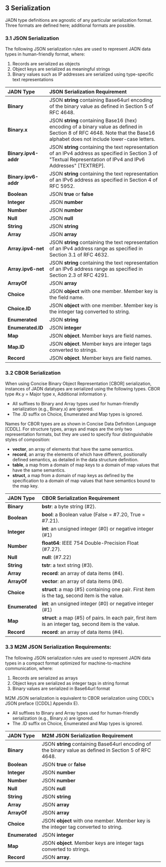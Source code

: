 ## 3 Serialization
JADN type definitions are agnostic of any particular serialization format. Three formats are defined here; additional formats are possible.

### 3.1 JSON Serialization

The following JSON serialization rules are used to represent JADN data types in human-friendly format, where:
1) Records are serialized as objects
2) Object keys are serialized as meaningful strings
3) Binary values such as IP addresses are serialized using type-specific text representations

| JADN Type | JSON Serialization Requirement |
| :--- | :--- |
| **Binary** | JSON **string** containing Base64url encoding of the binary value as defined in Section 5 of RFC 4648. |
| **Binary.x** | JSON **string** containing Base16 (hex) encoding of a binary value as defined in Section 8 of RFC 4648. Note that the Base16 alphabet does not include lower-case letters. |
| **Binary.ipv4-addr** | JSON **string** containing the text representation of an IPv4 address as specified in Section 3 of "Textual Representation of IPv4 and IPv6 Addresses" [TEXTREP]. |
| **Binary.ipv6-addr** | JSON **string** containing the text representation of an IPv6 address as specified in Section 4 of RFC 5952. |
| **Boolean** | JSON **true** or **false** |
| **Integer** | JSON **number** |
| **Number** | JSON **number** |
| **Null** | JSON **null** |
| **String** | JSON **string** |
| **Array** | JSON **array** |
| **Array.ipv4-net** | JSON **string** containing the text representation of an IPv4 address range as specified in Section 3.1 of RFC 4632. |
| **Array.ipv6-net** | JSON **string** containing the text representation of an IPv6 address range as specified in Section 2.3 of RFC 4291. | 
| **ArrayOf** | JSON **array** |
| **Choice** | JSON **object** with one member.  Member key is the field name.   |
| **Choice.ID** | JSON **object** with one member. Member key is the integer tag converted to string. |
| **Enumerated** | JSON **string** |
| **Enumerated.ID** | JSON **integer** |
| **Map** | JSON **object**. Member keys are field names. |
| **Map.ID** | JSON **object**. Member keys are integer tags converted to strings. |
| **Record** | JSON **object**. Member keys are field names. |

### 3.2 CBOR Serialization

When using Concise Binary Object Representation [CBOR] serialization, instances of JADN datatypes
are serialized using the following  types.  CBOR type #x.y = Major type x, Additional information y.

* All suffixes to Binary and Array types used for human-friendly serialization (e.g., Binary.x) are ignored.
* The .ID suffix on Choice, Enumerated and Map types is ignored.

Names for CBOR types are as shown in Concise Data Definition Language [CDDL].  For structure types, arrays and maps are
the only two representation formats, but they are used to specify four distinguishable styles of composition:
* **vector**, an array of elements that have the same semantics.
* **record**, an array the elements of which have different, positionally defined semantics, as detailed in the data structure definition.
* **table**, a map from a domain of map keys to a domain of map values that have the same semantics.
* **struct**, a map from a domain of map keys as defined by the specification to a domain of map values that have semantics bound to the map key.

| JADN Type | CBOR Serialization Requirement |
| :--- | :--- |
| **Binary** | **bstr**: a byte string (#2). |
| **Boolean** | **bool**: a Boolean value (False = #7.20, True = #7.21). |
| **Integer** | **int**: an unsigned integer (#0) or negative integer (#1) |
| **Number** |  **float64**: IEEE 754 Double-Precision Float (#7.27). |
| **Null** | **null**: (#7.22) |
| **String** | **tstr**: a text string (#3). |
| **Array** | **record**: an array of data items (#4). |
| **ArrayOf** | **vector**: an array of data items (#4). |
| **Choice** | **struct**: a map (#5) containing one pair. First item is the tag, second item is the value. |
| **Enumerated** | **int**: an unsigned integer (#0) or negative integer (#1) |
| **Map** | **struct**: a map (#5) of pairs. In each pair, first item is an integer tag, second item is the value. |
| **Record** | **record**: an array of data items (#4). |

### 3.3 M2M JSON Serialization Requirements:

The following JSON serialization rules are used to represent JADN data types in a compact format optimized for machine-to-machine communication, where:
1) Records are serialized as arrays
2) Object keys are serialized as integer tags in string format
3) Binary values are serialized in Base64url format

M2M JSON serialization is equivalent to CBOR serialization using CDDL's JSON preface ([CDDL] Appendix E).
* All suffixes to Binary and Array types used for human-friendly serialization (e.g., Binary.x) are ignored.
* The .ID suffix on Choice, Enumerated and Map types is ignored.

| JADN Type | M2M JSON Serialization Requirement |
| :--- | :--- |
| **Binary** | JSON **string** containing Base64url encoding of the binary value as defined in Section 5 of RFC 4648. |
| **Boolean** | JSON **true** or **false** |
| **Integer** | JSON **number** |
| **Number** | JSON **number** |
| **Null** | JSON **null** |
| **String** | JSON **string** |
| **Array** | JSON **array** |
| **ArrayOf** | JSON **array** |
| **Choice** | JSON **object** with one member. Member key is the integer tag converted to string. |
| **Enumerated** | JSON **integer** |
| **Map** | JSON **object**. Member keys are integer tags converted to strings. |
| **Record** | JSON **array**. |
